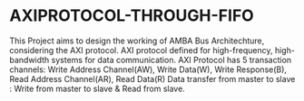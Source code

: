 # AXIPROTOCOL-THROUGH-FIFO
This Project aims to design the working of AMBA Bus Architechture, considering the AXI protocol. 
AXI protocol defined for high-frequency, high-bandwidth systems for data communication.
AXI Protocol has 5 transaction channels:
Write Address Channel(AW), Write Data(W), Write Response(B), Read Address Channel(AR), Read Data(R)
Data transfer from master to slave : Write from master to slave & Read from slave.
